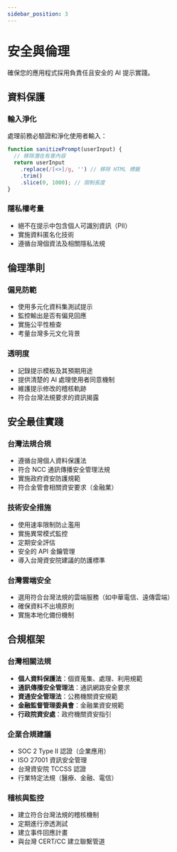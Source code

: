 ```yaml
---
sidebar_position: 3
---
```


# 安全與倫理

確保您的應用程式採用負責任且安全的 AI 提示實踐。

## 資料保護

### 輸入淨化

處理前務必驗證和淨化使用者輸入：

```javascript
function sanitizePrompt(userInput) {
  // 移除潛在有害內容
  return userInput
    .replace(/[<>]/g, '') // 移除 HTML 標籤
    .trim()
    .slice(0, 1000); // 限制長度
}
```

### 隱私權考量

- 絕不在提示中包含個人可識別資訊（PII）
- 實施資料匿名化技術
- 遵循台灣個資法及相關隱私法規

## 倫理準則

### 偏見防範

- 使用多元化資料集測試提示
- 監控輸出是否有偏見回應
- 實施公平性檢查
- 考量台灣多元文化背景

### 透明度

- 記錄提示模板及其預期用途
- 提供清楚的 AI 處理使用者同意機制
- 維護提示修改的稽核軌跡
- 符合台灣法規要求的資訊揭露

## 安全最佳實踐

### 台灣法規合規
- 遵循台灣個人資料保護法
- 符合 NCC 通訊傳播安全管理法規
- 實施政府資安防護規範
- 符合金管會相關資安要求（金融業）

### 技術安全措施
- 使用速率限制防止濫用
- 實施異常模式監控
- 定期安全評估
- 安全的 API 金鑰管理
- 導入台灣資安院建議的防護標準

### 台灣雲端安全
- 選用符合台灣法規的雲端服務（如中華電信、遠傳雲端）
- 確保資料不出境原則
- 實施本地化備份機制

## 合規框架

### 台灣相關法規
- **個人資料保護法**：個資蒐集、處理、利用規範
- **通訊傳播安全管理法**：通訊網路安全要求
- **資通安全管理法**：公務機關資安規範
- **金融監督管理委員會**：金融業資安規範
- **行政院資安處**：政府機關資安指引

### 企業合規建議
- SOC 2 Type II 認證（企業應用）
- ISO 27001 資訊安全管理
- 台灣資安院 TCCSS 認證
- 行業特定法規（醫療、金融、電信）

### 稽核與監控
- 建立符合台灣法規的稽核機制
- 定期進行滲透測試
- 建立事件回應計畫
- 與台灣 CERT/CC 建立聯繫管道